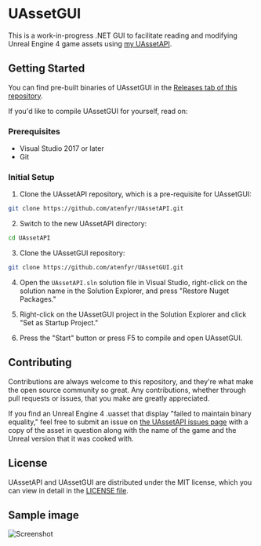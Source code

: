 # UAssetGUI
This is a work-in-progress .NET GUI to facilitate reading and modifying Unreal Engine 4 game assets using [my UAssetAPI](https://github.com/atenfyr/UAssetAPI).

## Getting Started
You can find pre-built binaries of UAssetGUI in the [Releases tab of this repository](https://github.com/atenfyr/UAssetGUI/releases).

If you'd like to compile UAssetGUI for yourself, read on:

### Prerequisites
* Visual Studio 2017 or later
* Git

### Initial Setup
1. Clone the UAssetAPI repository, which is a pre-requisite for UAssetGUI:

```sh
git clone https://github.com/atenfyr/UAssetAPI.git
```

2. Switch to the new UAssetAPI directory:

```sh
cd UAssetAPI
```

3. Clone the UAssetGUI repository:

```sh
git clone https://github.com/atenfyr/UAssetGUI.git
```

4. Open the `UAssetAPI.sln` solution file in Visual Studio, right-click on the solution name in the Solution Explorer, and press "Restore Nuget Packages."

5. Right-click on the UAssetGUI project in the Solution Explorer and click "Set as Startup Project."

6. Press the "Start" button or press F5 to compile and open UAssetGUI.

## Contributing
Contributions are always welcome to this repository, and they're what make the open source community so great. Any contributions, whether through pull requests or issues, that you make are greatly appreciated.

If you find an Unreal Engine 4 .uasset that display "failed to maintain binary equality," feel free to submit an issue on [the UAssetAPI issues page](https://github.com/atenfyr/UAssetAPI/issues) with a copy of the asset in question along with the name of the game and the Unreal version that it was cooked with.

## License
UAssetAPI and UAssetGUI are distributed under the MIT license, which you can view in detail in the [LICENSE file](LICENSE).

## Sample image
![Screenshot](https://i.imgur.com/MYRTXuM.png)
